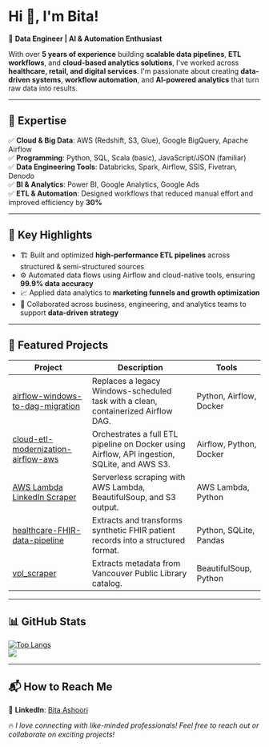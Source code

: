 <h1 align="left">Hi 👋, I'm Bita!</h1>

🚀 **Data Engineer | AI & Automation Enthusiast**  

With over **5 years of experience** building **scalable data pipelines**, **ETL workflows**, and **cloud-based analytics solutions**, I've worked across **healthcare, retail, and digital services**. I'm passionate about creating **data-driven systems**, **workflow automation**, and **AI-powered analytics** that turn raw data into results.

---

## 🔹 Expertise

✅ **Cloud & Big Data**: AWS (Redshift, S3, Glue), Google BigQuery, Apache Airflow  
✅ **Programming**: Python, SQL, Scala (basic), JavaScript/JSON (familiar)  
✅ **Data Engineering Tools**: Databricks, Spark, Airflow, SSIS, Fivetran, Denodo  
✅ **BI & Analytics**: Power BI, Google Analytics, Google Ads  
✅ **ETL & Automation**: Designed workflows that reduced manual effort and improved efficiency by **30%**

---

## 🔹 Key Highlights

- 🏗 Built and optimized **high-performance ETL pipelines** across structured & semi-structured sources  
- ⚙️ Automated data flows using Airflow and cloud-native tools, ensuring **99.9% data accuracy**  
- 📈 Applied data analytics to **marketing funnels and growth optimization**  
- 🤝 Collaborated across business, engineering, and analytics teams to support **data-driven strategy**

---

## 📂 Featured Projects

| Project | Description | Tools |
| ------- | ----------- | ----- |
| [airflow-windows-to-dag-migration](https://github.com/bashoori/data-engineering-portfolio/tree/main/airflow-windows-to-dag-migration) | Replaces a legacy Windows-scheduled task with a clean, containerized Airflow DAG. | Python, Airflow, Docker |
| [cloud-etl-modernization-airflow-aws](https://github.com/bashoori/cloud-etl-modernization-airflow-aws) | Orchestrates a full ETL pipeline on Docker using Airflow, API ingestion, SQLite, and AWS S3. | Airflow, Python, Docker |
| [AWS Lambda LinkedIn Scraper](https://github.com/bashoori/data-engineering-portfolio/tree/main/AWS-lambda-linkedin-scraper) | Serverless scraping with AWS Lambda, BeautifulSoup, and S3 output. | AWS Lambda, Python |
| [healthcare-FHIR-data-pipeline](https://github.com/bashoori/data-engineering-portfolio/tree/main/healthcare-FHIR-data-pipeline) | Extracts and transforms synthetic FHIR patient records into a structured format. | Python, SQLite, Pandas |
| [vpl_scraper](https://github.com/bashoori/data-engineering-portfolio/tree/main/vpl_scraper) | Extracts metadata from Vancouver Public Library catalog. | BeautifulSoup, Python |

---

## 📊 GitHub Stats

[![Top Langs](https://github-readme-stats.vercel.app/api/top-langs/?username=bashoori&layout=compact)](https://github.com/bashoori)  
![](https://komarev.com/ghpvc/?username=bashoori)

---

## 📬 **How to Reach Me**
🔗 **LinkedIn**: [Bita Ashoori](https://www.linkedin.com/in/bitaashoori/)  
<!--  📊 **Kaggle**: [Bita Ashoori](https://www.kaggle.com/bitaashoori)  -->
<!--  💻 **HackerRank**: [DataCoder BA](https://www.hackerrank.com/datacoder_ba)  -->


🔥 *I love connecting with like-minded professionals! Feel free to reach out or collaborate on exciting projects!*  
